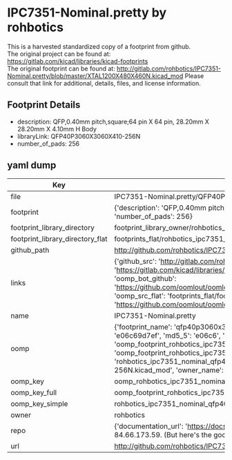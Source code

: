 # IPC7351-Nominal.pretty by rohbotics  
This is a harvested standardized copy of a footprint from github.  
The original project can be found at:  
https://gitlab.com/kicad/libraries/kicad-footprints  
The original footprint can be found at:
http://gitlab.com/rohbotics/IPC7351-Nominal.pretty/blob/master/XTAL1200X480X460N.kicad_mod
Please consult that link for additional, details, files, and license information.  
## Footprint Details
* description: QFP,0.40mm pitch,square;64 pin X 64 pin, 28.20mm X 28.20mm X 4.10mm H Body  
* libraryLink: QFP40P3060X3060X410-256N  
* number_of_pads: 256  
## yaml dump  
| Key | Value |  
| --- | --- |  
| file | IPC7351-Nominal.pretty/QFP40P3060X3060X410-256N.kicad_mod |  
| footprint | {'description': 'QFP,0.40mm pitch,square;64 pin X 64 pin, 28.20mm X 28.20mm X 4.10mm H Body', 'libraryLink': 'QFP40P3060X3060X410-256N', 'number_of_pads': 256} |  
| footprint_library_directory | footprint_library_owner/rohbotics_IPC7351-Nominal.pretty |  
| footprint_library_directory_flat | footprints_flat/rohbotics_ipc7351_nominal_qfp40p3060x3060x410_256n/working |  
| github_path | http://github.com/rohbotics/IPC7351-Nominal.pretty/blob/master/QFP40P3060X3060X410-256N.kicad_mod |  
| links | {'github_src': 'http://gitlab.com/rohbotics/IPC7351-Nominal.pretty/blob/master/XTAL1200X480X460N.kicad_mod', 'github_src_repo': 'https://gitlab.com/kicad/libraries/kicad-footprints', 'oomp_bot': 'footprints/rohbotics_ipc7351_nominal_qfp40p3060x3060x410_256n/working', 'oomp_bot_github': 'https://github.com/oomlout/oomlout_oomp_footprint_bot/tree/main/footprints/rohbotics_ipc7351_nominal_qfp40p3060x3060x410_256n/working', 'oomp_src_flat': 'footprints_flat/footprints_flat/rohbotics_ipc7351_nominal_qfp40p3060x3060x410_256n/working', 'oomp_src_flat_github': 'https://github.com/oomlout/oomlout_oomp_footprint_src/tree/main/footprints_flat/rohbotics_ipc7351_nominal_qfp40p3060x3060x410_256n/working'} |  
| name | IPC7351-Nominal.pretty |  
| oomp | {'footprint_name': 'qfp40p3060x3060x410_256n', 'library_name': 'ipc7351_nominal', 'md5': 'e06c69d7efabb5832569ecff6f46a290', 'md5_10': 'e06c69d7ef', 'md5_5': 'e06c6', 'md5_6': 'e06c69', 'oomp_key': 'oomp_rohbotics_ipc7351_nominal_qfp40p3060x3060x410_256n', 'oomp_key_extra': 'oomp_footprint_rohbotics_ipc7351_nominal_qfp40p3060x3060x410_256n', 'oomp_key_full': 'oomp_footprint_rohbotics_ipc7351_nominal_qfp40p3060x3060x410_256n_e06c69', 'oomp_key_simple': 'rohbotics_ipc7351_nominal_qfp40p3060x3060x410_256n', 'original_filename': 'IPC7351-Nominal.pretty/QFP40P3060X3060X410-256N.kicad_mod', 'owner_name': 'rohbotics'} |  
| oomp_key | oomp_rohbotics_ipc7351_nominal_qfp40p3060x3060x410_256n |  
| oomp_key_full | oomp_footprint_rohbotics_ipc7351_nominal_qfp40p3060x3060x410_256n |  
| oomp_key_simple | rohbotics_ipc7351_nominal_qfp40p3060x3060x410_256n |  
| owner | rohbotics |  
| repo | {'documentation_url': 'https://docs.github.com/rest/overview/resources-in-the-rest-api#rate-limiting', 'message': "API rate limit exceeded for 84.66.173.59. (But here's the good news: Authenticated requests get a higher rate limit. Check out the documentation for more details.)"} |  
| url | http://github.com/rohbotics/IPC7351-Nominal.pretty |  

